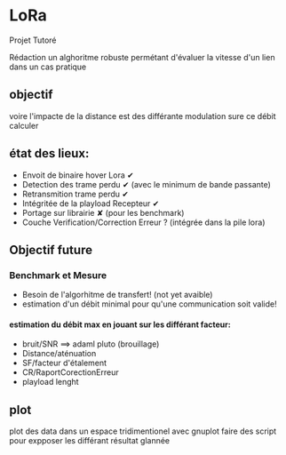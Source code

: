 # LoRa
Projet Tutoré

Rédaction un alghoritme robuste permétant d'évaluer la vitesse d'un  lien dans un  cas pratique

## objectif

voire  l'impacte de la  distance est des  différante modulation  sure ce débit  calculer

## état des lieux:
- Envoit de binaire hover Lora ✔
- Detection des trame perdu ✔ (avec le minimum de bande passante)
- Retransmition trame perdu ✔
- Intégritée de la playload Recepteur ✔
- Portage sur librairie ✘ (pour les benchmark) 
- Couche Verification/Correction Erreur ? (intégrée dans la pile lora)

## Objectif future
### Benchmark et Mesure
- Besoin de l'algorhitme de transfert! (not yet avaible)
- estimation d'un débit minimal pour qu'une communication soit valide!

#### estimation du débit max en jouant sur les différant facteur:
- bruit/SNR ==> adaml pluto (brouillage)
- Distance/aténuation
- SF/facteur d'étalement
- CR/RaportCorectionErreur
- playload lenght

## plot
plot des data dans un espace tridimentionel avec gnuplot
faire des script pour expposer les différant résultat glannée
